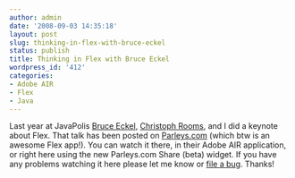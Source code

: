 ```yaml
---
author: admin
date: '2008-09-03 14:35:18'
layout: post
slug: thinking-in-flex-with-bruce-eckel
status: publish
title: Thinking in Flex with Bruce Eckel
wordpress_id: '412'
categories:
- Adobe AIR
- Flex
- Java
---
```


Last year at JavaPolis [Bruce Eckel](http://mindviewinc.com), [Christoph
Rooms](http://christophrooms.com/), and I did a keynote about Flex. That talk
has been posted on [Parleys.com](http://www.parleys.com/) (which btw is an
awesome Flex app!). You can watch it there, in their Adobe AIR application, or
right here using the new Parleys.com Share (beta) widget. If you have any
problems watching it here please let me know or [file a
bug](http://jira.parleys.com/browse/SHARE). Thanks!

